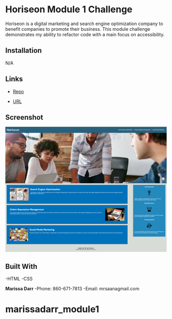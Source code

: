 # Horiseon Module 1 Challenge

Horiseon is a digital marketing and search engine optimization company to benefit companies to promote their business. 
This module challenge demonstrates my ability to refactor code with a main focus on accessibility. 

## Installation
N/A

## Links 
- [Repo](https://github.com/marissa-a-darr/marissadarr_module1)

- [URL](https://github.com/marissa-a-darr/marissadarr_module1.git)

## Screenshot 

![Horieson](./Develop/assets/images/screenshotofpage.png)

## Built With
-HTML
-CSS

**Marissa Darr**
-Phone: 860-671-7813
-Email: mrsaanagmail.com

# marissadarr_module1
